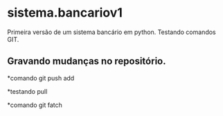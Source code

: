 # sistema.bancariov1
Primeira versão de um sistema bancário em python. Testando comandos GIT.
## Gravando mudanças no repositório.
*comando git push add

*testando pull

*comando git fatch
